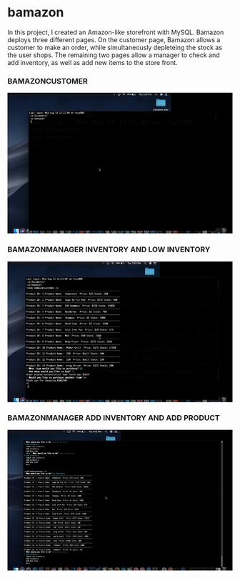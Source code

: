# bamazon
In this project, I created an Amazon-like storefront with MySQL. Bamazon deploys three different pages. On the customer page, Bamazon allows a customer to make an order, while simultaneously depleteing the stock as the user shops. The remaining two pages allow a manager to check and add inventory, as well as add new items to the store front.  
<h3>BAMAZONCUSTOMER</H3>

![ ](bamazoncustomer.gif)


<h3>BAMAZONMANAGER INVENTORY AND LOW INVENTORY</H3>

![ ](bamman1.gif)

<h3> BAMAZONMANAGER ADD INVENTORY AND ADD PRODUCT</h3>

![ ](bam2.gif)
